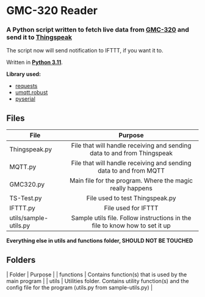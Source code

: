 # GMC-320 Reader
### A Python script written to fetch live data from [GMC-320](https://www.gqelectronicsllc.com/comersus/store/comersus_viewItem.asp?idProduct=4579) and send it to [Thingspeak](https://thingspeak.com/)

The script now will send notification to IFTTT, if you want it to.

Written in **[Python 3.11](https://www.python.org/downloads/release/python-3110/)**.

**Library used:**
* [requests](https://pypi.org/project/requests/)
* [umqtt.robust](https://pypi.org/project/micropython-umqtt.robust/)
* [pyserial](https://pypi.org/project/pyserial/)

## Files

| File  | Purpose |
| ------------- |:-------------:|
| Thingspeak.py | File that will handle receiving and sending data to and from Thingspeak |
| MQTT.py | File that will handle receiving and sending data to and from MQTT |
| GMC320.py | Main file for the program. Where the magic really happens |
| TS-Test.py | File used to test Thingspeak.py |
| IFTTT.py | File used for IFTTT |
| utils/sample-utils.py | Sample utils file. Follow instructions in the file to know how to set it up |

**Everything else in utils and functions folder, SHOULD NOT BE TOUCHED**

## Folders

| Folder | Purpose |
| functions | Contains function(s) that is used by the main program |
| utils | Utilities folder. Contains utility function(s) and the config file for the program (utils.py from sample-utils.py) |
